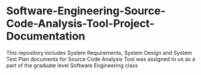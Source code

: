 # Software-Engineering-Source-Code-Analysis-Tool-Project-Documentation
This repository includes System Requirements, System Design and System Test Plan documents for Source Code Analysis Tool was assigned to us as a part of the graduate level Software Engineering class
